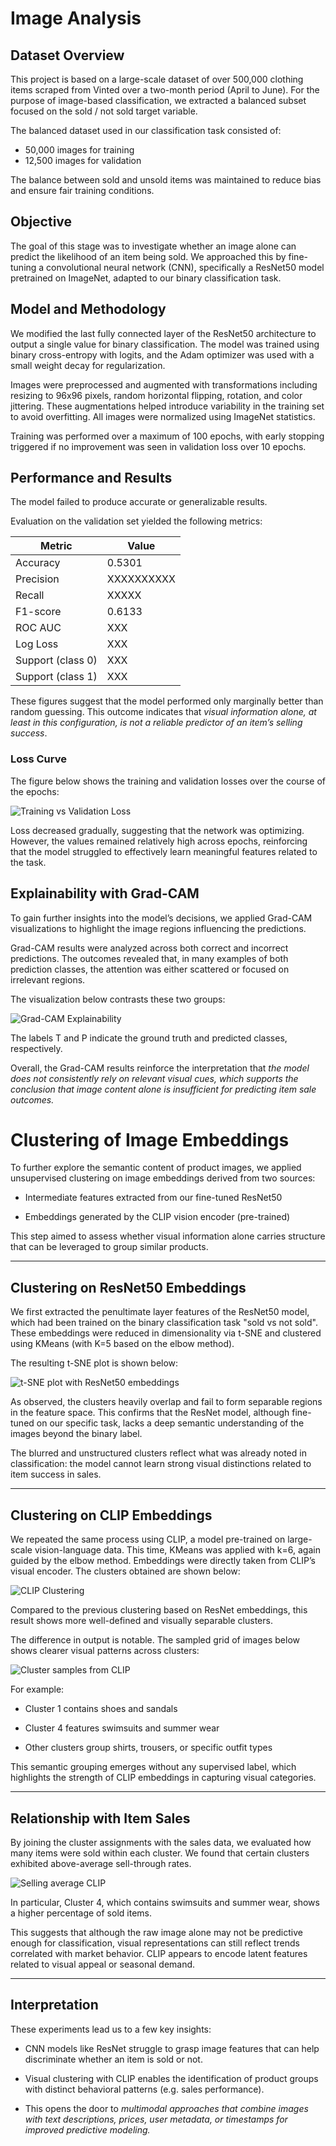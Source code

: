 # Image Analysis

## Dataset Overview

This project is based on a large-scale dataset of over 500,000 clothing items scraped from Vinted over a two-month period (April to June). For the purpose of image-based classification, we extracted a balanced subset focused on the sold / not sold target variable.

The balanced dataset used in our classification task consisted of:

- 50,000 images for training
- 12,500 images for validation

The balance between sold and unsold items was maintained to reduce bias and ensure fair training conditions.

## Objective

The goal of this stage was to investigate whether an image alone can predict the likelihood of an item being sold. We approached this by fine-tuning a convolutional neural network (CNN), specifically a ResNet50 model pretrained on ImageNet, adapted to our binary classification task.

## Model and Methodology

We modified the last fully connected layer of the ResNet50 architecture to output a single value for binary classification. The model was trained using binary cross-entropy with logits, and the Adam optimizer was used with a small weight decay for regularization.

Images were preprocessed and augmented with transformations including resizing to 96x96 pixels, random horizontal flipping, rotation, and color jittering. These augmentations helped introduce variability in the training set to avoid overfitting.
All images were normalized using ImageNet statistics.

Training was performed over a maximum of 100 epochs, with early stopping triggered if no improvement was seen in validation loss over 10 epochs.

## Performance and Results

The model failed to produce accurate or generalizable results.

Evaluation on the validation set yielded the following metrics:

| Metric           | Value  |
|------------------|--------|
| Accuracy         | 0.5301 |
| Precision        | XXXXXXXXXX |
| Recall           | XXXXX |
| F1-score         | 0.6133 |
| ROC AUC          | XXX |
| Log Loss         | XXX |
| Support (class 0)|  XXX  |
| Support (class 1)|  XXX  |


These figures suggest that the model performed only marginally better than random guessing. This outcome indicates that *visual information alone, at least in this configuration, is not a reliable predictor of an item’s selling success*.

### Loss Curve

The figure below shows the training and validation losses over the course of the epochs:

![Training vs Validation Loss](../assets/images/image-analysis/resnet_task_1.png)


Loss decreased gradually, suggesting that the network was optimizing. However, the values remained relatively high across epochs, reinforcing that the model struggled to effectively learn meaningful features related to the task. 

## Explainability with Grad-CAM

To gain further insights into the model’s decisions, we applied Grad-CAM visualizations to highlight the image regions influencing the predictions.

Grad-CAM results were analyzed across both correct and incorrect predictions. The outcomes revealed that, in many examples of both prediction classes, the attention was either scattered or focused on irrelevant regions.

The visualization below contrasts these two groups:

![Grad-CAM Explainability](../assets/images/image-analysis/gradcam.png)

The labels T and P indicate the ground truth and predicted classes, respectively.

Overall, the Grad-CAM results reinforce the interpretation that *the model does not consistently rely on relevant visual cues, which supports the conclusion that image content alone is insufficient for predicting item sale outcomes.*

# Clustering of Image Embeddings
 
To further explore the semantic content of product images, we applied unsupervised clustering on image embeddings derived from two sources:
 
- Intermediate features extracted from our fine-tuned ResNet50

- Embeddings generated by the CLIP vision encoder (pre-trained)
 
This step aimed to assess whether visual information alone carries structure that can be leveraged to group similar products.
 
---
 
## Clustering on ResNet50 Embeddings
 
We first extracted the penultimate layer features of the ResNet50 model, which had been trained on the binary classification task "sold vs not sold". These embeddings were reduced in dimensionality via t-SNE and clustered using KMeans (with K=5 based on the elbow method).
 
The resulting t-SNE plot is shown below:
 
![t-SNE plot with ResNet50 embeddings](../assets/images/image-analysis/tsne_resnet_k5.png)
 
As observed, the clusters heavily overlap and fail to form separable regions in the feature space. This confirms that the ResNet model, although fine-tuned on our specific task, lacks a deep semantic understanding of the images beyond the binary label.
 
The blurred and unstructured clusters reflect what was already noted in classification: the model cannot learn strong visual distinctions related to item success in sales.
 
---
 
## Clustering on CLIP Embeddings
 
We repeated the same process using CLIP, a model pre-trained on large-scale vision-language data. This time, KMeans was applied with k=6, again guided by the elbow method. Embeddings were directly taken from CLIP’s visual encoder. The clusters obtained are shown below:

![CLIP Clustering](../assets/images/image-analysis/tsne_clip_k6.png)

Compared to the previous clustering based on ResNet embeddings, this result shows more well-defined and visually separable clusters.

The difference in output is notable. The sampled grid of images below shows clearer visual patterns across clusters:

![Cluster samples from CLIP](../assets/images/image-analysis/CLIP_CLUSTERING.png)
 
For example:
 
- Cluster 1 contains shoes and sandals

- Cluster 4 features swimsuits and summer wear

- Other clusters group shirts, trousers, or specific outfit types
 
This semantic grouping emerges without any supervised label, which highlights the strength of CLIP embeddings in capturing visual categories.
 
---
 
## Relationship with Item Sales
 
By joining the cluster assignments with the sales data, we evaluated how many items were sold within each cluster. We found that certain clusters exhibited above-average sell-through rates.

![Selling average CLIP](../assets/images/image-analysis/CLIP_CLUSTERING_sold.png)
 
In particular, Cluster 4, which contains swimsuits and summer wear, shows a higher percentage of sold items.
 
This suggests that although the raw image alone may not be predictive enough for classification, visual representations can still reflect trends correlated with market behavior. CLIP appears to encode latent features related to visual appeal or seasonal demand.
 
---
 
## Interpretation
 
These experiments lead us to a few key insights:
 
- CNN models like ResNet struggle to grasp image features that can help discriminate whether an item is sold or not.

- Visual clustering with CLIP enables the identification of product groups with distinct behavioral patterns (e.g. sales performance).

- This opens the door to *multimodal approaches that combine images with text descriptions, prices, user metadata, or timestamps for improved predictive modeling.*
 
 